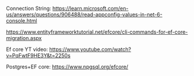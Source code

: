 Connection String:  https://learn.microsoft.com/en-us/answers/questions/906488/read-appconfig-values-in-net-6-console.html

https://www.entityframeworktutorial.net/efcore/cli-commands-for-ef-core-migration.aspx

Ef core YT video: https://www.youtube.com/watch?v=PqFwtF9HE3Y&t=2250s

Postgres+EF core: https://www.npgsql.org/efcore/

